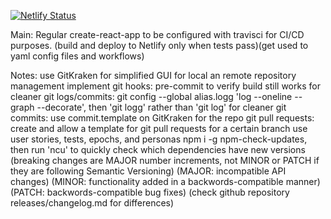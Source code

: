 [![Netlify Status](https://api.netlify.com/api/v1/badges/2d0b139b-a64f-404d-af99-14616e900ec9/deploy-status)](https://app.netlify.com/sites/cracicd/deploys)

Main: Regular create-react-app to be configured with travisci for CI/CD purposes.
(build and deploy to Netlify only when tests pass)(get used to yaml config files and workflows)

Notes:
use GitKraken for simplified GUI for local an remote repository management
implement git hooks: pre-commit to verify build still works
for cleaner git logs/commits: git config --global alias.logg 'log --oneline --graph --decorate',
then 'git logg' rather than 'git log'
for cleaner git commits: use commit.template on GitKraken for the repo
git pull requests: create and allow a template for git pull requests for a certain branch
use user stories, tests, epochs, and personas
npm i -g npm-check-updates, then run 'ncu' to quickly check which dependencies have new versions
(breaking changes are MAJOR number increments, not MINOR or PATCH if they are following Semantic Versioning)
(MAJOR: incompatible API changes)
(MINOR: functionality added in a backwords-compatible manner)
(PATCH: backwords-compatible bug fixes)
(check github repository releases/changelog.md for differences)
